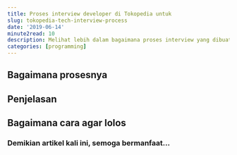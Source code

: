 ```yaml
---
title: Proses interview developer di Tokopedia untuk
slug: tokopedia-tech-interview-process
date: '2019-06-14'
minute2read: 10
description: Melihat lebih dalam bagaimana proses interview yang dibuat oleh Tokopedia berdasarkan pengalaman pribadi saya sendiri
categories: [programming]
---
```


## Bagaimana prosesnya

## Penjelasan

## Bagaimana cara agar lolos

### Demikian artikel kali ini, semoga bermanfaat...
